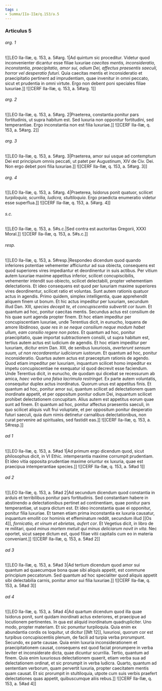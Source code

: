 ```yaml
---
tags : 
- Summa/IIa-IIæ/q.153/a.5
---
```


### Articulus 5

###### arg. 1
![[LEO IIa-IIæ, q. 153, a. 5#arg. 1|Ad quintum sic proceditur. Videtur quod inconvenienter dicantur esse filiae luxuriae *caecitas mentis, inconsideratio, inconstantia, praecipitatio, amor sui, odium Dei, affectus praesentis saeculi, horror vel desperatio futuri*. Quia caecitas mentis et inconsideratio et praecipitatio pertinent ad imprudentiam, quae invenitur in omni peccato, sicut et prudentia in omni virtute. Ergo non debent poni speciales filiae luxuriae.]]
![[CERF IIa-IIæ, q. 153, a. 5#arg. 1]]

###### arg. 2
![[LEO IIa-IIæ, q. 153, a. 5#arg. 2|Praeterea, constantia ponitur pars fortitudinis, ut supra habitum est. Sed luxuria non opponitur fortitudini, sed temperantiae. Ergo inconstantia non est filia luxuriae.]]
![[CERF IIa-IIæ, q. 153, a. 5#arg. 2]]

###### arg. 3
![[LEO IIa-IIæ, q. 153, a. 5#arg. 3|Praeterea, amor sui usque ad contemptum Dei est principium omnis peccati, ut patet per Augustinum, XIV de Civ. Dei. Non ergo debet poni filia luxuriae.]]
![[CERF IIa-IIæ, q. 153, a. 5#arg. 3]]

###### arg. 4
![[LEO IIa-IIæ, q. 153, a. 5#arg. 4|Praeterea, Isidorus ponit quatuor, scilicet *turpiloquia, scurrilia, ludicra, stultiloquia*. Ergo praedicta enumeratio videtur esse superflua.]]
![[CERF IIa-IIæ, q. 153, a. 5#arg. 4]]

###### s.c.
![[LEO IIa-IIæ, q. 153, a. 5#s.c.|Sed contra est auctoritas Gregorii, XXXI Moral.]]
![[CERF IIa-IIæ, q. 153, a. 5#s.c.]]

###### resp.
![[LEO IIa-IIæ, q. 153, a. 5#resp.|Respondeo dicendum quod quando inferiores potentiae vehementer afficiuntur ad sua obiecta, consequens est quod superiores vires impediantur et deordinentur in suis actibus. Per vitium autem luxuriae maxime appetitus inferior, scilicet concupiscibilis, vehementer intendit suo obiecto, scilicet delectabili, propter vehementiam delectationis. Et ideo consequens est quod per luxuriam maxime superiores vires deordinentur, scilicet ratio et voluntas. Sunt autem rationis quatuor actus in agendis. Primo quidem, simplex intelligentia, quae apprehendit aliquem finem ut bonum. Et hic actus impeditur per luxuriam, secundum illud Dan. XIII, *species decepit te, et concupiscentia subvertit cor tuum*. Et quantum ad hoc, ponitur caecitas mentis. Secundus actus est consilium de his quae sunt agenda propter finem. Et hoc etiam impeditur per concupiscentiam luxuriae, unde Terentius dicit, in eunucho, loquens de amore libidinoso, *quae res in se neque consilium neque modum habet ullum, eam consilio regere non potes*. Et quantum ad hoc, ponitur praecipitatio, quae importat subtractionem consilii, ut supra habitum est, tertius autem actus est iudicium de agendis. Et hoc etiam impeditur per luxuriam, dicitur enim Dan. XIII, de senibus luxuriosis, *averterunt sensum suum, ut non recordarentur iudiciorum iustorum*. Et quantum ad hoc, ponitur inconsideratio. Quartus autem actus est praeceptum rationis de agendo. Quod etiam impeditur per luxuriam, inquantum scilicet homo impeditur ex impetu concupiscentiae ne exequatur id quod decrevit esse faciendum. Unde Terentius dicit, in eunucho, de quodam qui dicebat se recessurum ab amica, *haec verba una falsa lacrimula restringet*. Ex parte autem voluntatis, consequitur duplex actus inordinatus. Quorum unus est appetitus finis. Et quantum ad hoc, ponitur amor sui, quantum scilicet ad delectationem quam inordinate appetit, et per oppositum ponitur odium Dei, inquantum scilicet prohibet delectationem concupitam. Alius autem est appetitus eorum quae sunt ad finem. Et quantum ad hoc, ponitur affectus praesentis saeculi, in quo scilicet aliquis vult frui voluptate, et per oppositum ponitur desperatio futuri saeculi, quia dum nimis detinetur carnalibus delectationibus, non curat pervenire ad spirituales, sed fastidit eas.]]
![[CERF IIa-IIæ, q. 153, a. 5#resp.]]

###### ad 1
![[LEO IIa-IIæ, q. 153, a. 5#ad 1|Ad primum ergo dicendum quod, sicut philosophus dicit, in VI Ethic. intemperantia maxime corrumpit prudentiam. Et ideo vitia opposita prudentiae maxime oriuntur ex luxuria, quae est praecipua intemperantiae species.]]
![[CERF IIa-IIæ, q. 153, a. 5#ad 1]]

###### ad 2
![[LEO IIa-IIæ, q. 153, a. 5#ad 2|Ad secundum dicendum quod constantia in arduis et terribilibus ponitur pars fortitudinis. Sed constantiam habere in abstinendo a delectationibus pertinet ad continentiam, quae ponitur pars temperantiae, ut supra dictum est. Et ideo inconstantia quae ei opponitur, ponitur filia luxuriae. Et tamen etiam prima inconstantia ex luxuria causatur, inquantum emollit cor hominis et effeminatum reddit, secundum illud [[Os 4]], *fornicatio, et vinum et ebrietas, aufert cor*. Et Vegetius dicit, in libro de re militari, quod *minus mortem metuit qui minus deliciarum novit in vita*. Nec oportet, sicut saepe dictum est, quod filiae vitii capitalis cum eo in materia conveniant.]]
![[CERF IIa-IIæ, q. 153, a. 5#ad 2]]

###### ad 3
![[LEO IIa-IIæ, q. 153, a. 5#ad 3|Ad tertium dicendum quod amor sui quantum ad quaecumque bona quae sibi aliquis appetit, est commune principium peccatorum. Sed quantum ad hoc specialiter quod aliquis appetit sibi delectabilia carnis, ponitur amor sui filia luxuriae.]]
![[CERF IIa-IIæ, q. 153, a. 5#ad 3]]

###### ad 4
![[LEO IIa-IIæ, q. 153, a. 5#ad 4|Ad quartum dicendum quod illa quae Isidorus ponit, sunt quidam inordinati actus exteriores, et praecipue ad locutionem pertinentes. In qua est aliquid inordinatum quadrupliciter. Uno modo, propter materiam. Et sic ponuntur turpiloquia. Quia enim ex abundantia cordis os loquitur, ut dicitur [[Mt 12]], luxuriosi, quorum cor est turpibus concupiscentiis plenum, de facili ad turpia verba prorumpunt. Secundo, ex parte causae. Quia enim luxuria inconsiderationem et praecipitationem causat, consequens est quod faciat prorumpere in verba leviter et inconsiderate dicta, quae dicuntur scurrilia. Tertio, quantum ad finem. Quia enim luxuriosus delectationem quaerit, etiam verba sua ad delectationem ordinat, et sic prorumpit in verba ludicra. Quarto, quantum ad sententiam verborum, quam pervertit luxuria, propter caecitatem mentis quam causat. Et sic prorumpit in stultiloquia, utpote cum suis verbis praefert delectationes quas appetit, quibuscumque aliis rebus.]]
![[CERF IIa-IIæ, q. 153, a. 5#ad 4]]

